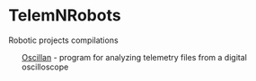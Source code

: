 # TelemNRobots
Robotic projects compilations
<ul><a href = https://github.com/zamakh01/Oscillan>Oscillan</a> - program for analyzing telemetry files from a digital oscilloscope</ul>

